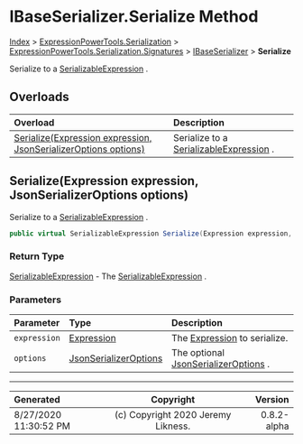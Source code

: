 ﻿# IBaseSerializer.Serialize Method

[Index](../index.md) > [ExpressionPowerTools.Serialization](ExpressionPowerTools.Serialization.a.md) > [ExpressionPowerTools.Serialization.Signatures](ExpressionPowerTools.Serialization.Signatures.n.md) > [IBaseSerializer](ExpressionPowerTools.Serialization.Signatures.IBaseSerializer.i.md) > **Serialize**

Serialize to a [SerializableExpression](ExpressionPowerTools.Serialization.Serializers.SerializableExpression.cs.md) .

## Overloads

| Overload | Description |
| :-- | :-- |
| [Serialize(Expression expression, JsonSerializerOptions options)](#serializeexpression-expression-jsonserializeroptions-options) | Serialize to a [SerializableExpression](ExpressionPowerTools.Serialization.Serializers.SerializableExpression.cs.md) . |
## Serialize(Expression expression, JsonSerializerOptions options)

Serialize to a [SerializableExpression](ExpressionPowerTools.Serialization.Serializers.SerializableExpression.cs.md) .

```csharp
public virtual SerializableExpression Serialize(Expression expression, JsonSerializerOptions options)
```

### Return Type

 [SerializableExpression](ExpressionPowerTools.Serialization.Serializers.SerializableExpression.cs.md)  - The [SerializableExpression](ExpressionPowerTools.Serialization.Serializers.SerializableExpression.cs.md) .

### Parameters

| Parameter | Type | Description |
| :-- | :-- | :-- |
| `expression` | [Expression](https://docs.microsoft.com/dotnet/api/system.linq.expressions.expression) | The [Expression](https://docs.microsoft.com/dotnet/api/system.linq.expressions.expression) to serialize. |
| `options` | [JsonSerializerOptions](https://docs.microsoft.com/dotnet/api/system.text.json.jsonserializeroptions) | The optional [JsonSerializerOptions](https://docs.microsoft.com/dotnet/api/system.text.json.jsonserializeroptions) . |



---

| Generated | Copyright | Version |
| :-- | :-: | --: |
| 8/27/2020 11:30:52 PM | (c) Copyright 2020 Jeremy Likness. | 0.8.2-alpha |
